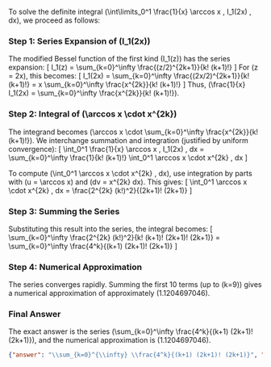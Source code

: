 


To solve the definite integral \(\int\limits_0^1 \frac{1}{x} \arccos x \, I_1(2x) \, dx\), we proceed as follows:


### Step 1: Series Expansion of \(I_1(2x)\)
The modified Bessel function of the first kind \(I_1(z)\) has the series expansion:
\[
I_1(z) = \sum_{k=0}^\infty \frac{(z/2)^{2k+1}}{k! (k+1)!}
\]
For \(z = 2x\), this becomes:
\[
I_1(2x) = \sum_{k=0}^\infty \frac{(2x/2)^{2k+1}}{k! (k+1)!} = x \sum_{k=0}^\infty \frac{x^{2k}}{k! (k+1)!}
\]
Thus, \(\frac{1}{x} I_1(2x) = \sum_{k=0}^\infty \frac{x^{2k}}{k! (k+1)!}\).


### Step 2: Integral of \(\arccos x \cdot x^{2k}\)
The integrand becomes \(\arccos x \cdot \sum_{k=0}^\infty \frac{x^{2k}}{k! (k+1)!}\). We interchange summation and integration (justified by uniform convergence):
\[
\int_0^1 \frac{1}{x} \arccos x \, I_1(2x) \, dx = \sum_{k=0}^\infty \frac{1}{k! (k+1)!} \int_0^1 \arccos x \cdot x^{2k} \, dx
\]

To compute \(\int_0^1 \arccos x \cdot x^{2k} \, dx\), use integration by parts with \(u = \arccos x\) and \(dv = x^{2k} dx\). This gives:
\[
\int_0^1 \arccos x \cdot x^{2k} \, dx = \frac{2^{2k} (k!)^2}{(2k+1)! (2k+1)}
\]


### Step 3: Summing the Series
Substituting this result into the series, the integral becomes:
\[
\sum_{k=0}^\infty \frac{2^{2k} (k!)^2}{k! (k+1)! (2k+1)! (2k+1)} = \sum_{k=0}^\infty \frac{4^k}{(k+1) (2k+1)! (2k+1)}
\]


### Step 4: Numerical Approximation
The series converges rapidly. Summing the first 10 terms (up to \(k=9\)) gives a numerical approximation of approximately \(1.1204697046\).


### Final Answer
The exact answer is the series \(\sum_{k=0}^\infty \frac{4^k}{(k+1) (2k+1)! (2k+1)}\), and the numerical approximation is \(1.1204697046\).

```json
{"answer": "\\sum_{k=0}^{\\infty} \\frac{4^k}{(k+1) (2k+1)! (2k+1)}", "numerical_answer": "1.1204697046"}
```